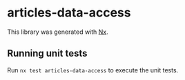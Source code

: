 # articles-data-access

This library was generated with [Nx](https://nx.dev).

## Running unit tests

Run `nx test articles-data-access` to execute the unit tests.
